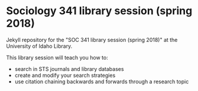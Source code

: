 # Sociology 341 library session (spring 2018)

Jekyll repository for the "SOC 341 library session (spring 2018)" at the University of Idaho Library.

<link to repository>

This library session will teach you how to:
- search in STS journals and library databases
- create and modify your search strategies
- use citation chaining backwards and forwards through a research topic
